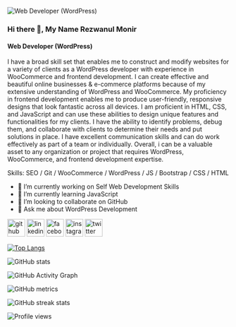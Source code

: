 ![Web Developer (WordPress)](https://profile-assets.showwcase.com/65252/1671833853544-1671833852863-Showwcase%252520Profile%252520Cover%252520.png)

### Hi there 👋, My Name Rezwanul Monir
#### Web Developer (WordPress)

I have a broad skill set that enables me to construct and modify websites for a variety of clients as a WordPress developer with experience in WooCommerce and frontend development. I can create effective and beautiful online businesses & e-commerce platforms because of my extensive understanding of WordPress and WooCommerce. My proficiency in frontend development enables me to produce user-friendly, responsive designs that look fantastic across all devices. I am proficient in HTML, CSS, and JavaScript and can use these abilities to design unique features and functionalities for my clients. I have the ability to identify problems, debug them, and collaborate with clients to determine their needs and put solutions in place. I have excellent communication skills and can do work effectively as part of a team or individually. Overall, i can be a valuable asset to any organization or project that requires WordPress, WooCommerce, and frontend development expertise.

Skills: SEO / Git / WooCommerce / WordPress / JS / Bootstrap / CSS / HTML

- 🔭 I’m currently working on Self Web Development Skills 
- 🌱 I’m currently learning JavaScript 
- 👯 I’m looking to collaborate on GitHub 
- 💬 Ask me about WordPress Development 


[<img src='https://cdn.jsdelivr.net/npm/simple-icons@3.0.1/icons/github.svg' alt='github' height='40'>](https://github.com/rezwanulmonir)  [<img src='https://cdn.jsdelivr.net/npm/simple-icons@3.0.1/icons/linkedin.svg' alt='linkedin' height='40'>](https://www.linkedin.com/in/rezwan08/)  [<img src='https://cdn.jsdelivr.net/npm/simple-icons@3.0.1/icons/facebook.svg' alt='facebook' height='40' color='blue'>](https://www.facebook.com/Rezwan08)  [<img src='https://cdn.jsdelivr.net/npm/simple-icons@3.0.1/icons/instagram.svg' alt='instagram' height='40'>](https://www.instagram.com/rezwanmonir08/)  [<img src='https://cdn.jsdelivr.net/npm/simple-icons@3.0.1/icons/twitter.svg' alt='twitter' height='40'>](https://twitter.com/RezwanulMonir)  

[![Top Langs](https://github-readme-stats.vercel.app/api/top-langs/?username=rezwanulmonir)](https://github.com/anuraghazra/github-readme-stats)

![GitHub stats](https://github-readme-stats.vercel.app/api?username=rezwanulmonir&show_icons=true&count_private=true)  

![GitHub Activity Graph](https://activity-graph.herokuapp.com/graph?username=rezwanulmonir)  

![GitHub metrics](https://metrics.lecoq.io/rezwanulmonir)  

![GitHub streak stats](https://streak-stats.demolab.com/?user=rezwanulmonir)  

![Profile views](https://gpvc.arturio.dev/rezwanulmonir)  
